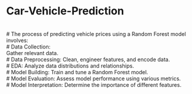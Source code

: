 # Car-Vehicle-Prediction
</br>
# The process of predicting vehicle prices using a Random Forest model involves:
</br>
# Data Collection: 
</br>
Gather relevant data.
</br>
# Data Preprocessing: Clean, engineer features, and encode data.
</br>
# EDA: Analyze data distributions and relationships.
</br>
# Model Building: Train and tune a Random Forest model.
</br>
# Model Evaluation: Assess model performance using various metrics.
</br>
# Model Interpretation: Determine the importance of different features.
